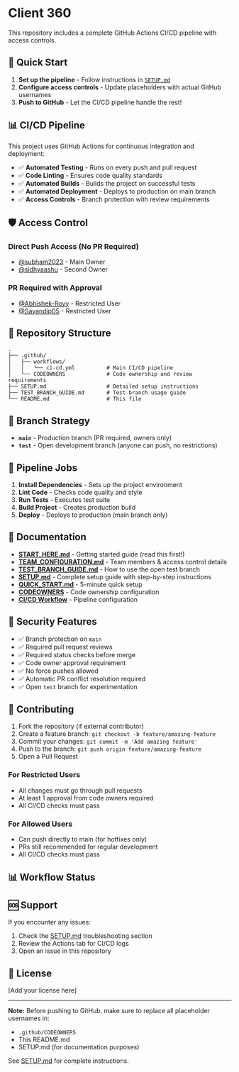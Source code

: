 # Client 360

This repository includes a complete GitHub Actions CI/CD pipeline with access controls.

## 🚀 Quick Start

1. **Set up the pipeline** - Follow instructions in [`SETUP.md`](SETUP.md)
2. **Configure access controls** - Update placeholders with actual GitHub usernames
3. **Push to GitHub** - Let the CI/CD pipeline handle the rest!

## 📊 CI/CD Pipeline

This project uses GitHub Actions for continuous integration and deployment:

- ✅ **Automated Testing** - Runs on every push and pull request
- ✅ **Code Linting** - Ensures code quality standards
- ✅ **Automated Builds** - Builds the project on successful tests
- ✅ **Automated Deployment** - Deploys to production on main branch
- ✅ **Access Controls** - Branch protection with review requirements

## 🛡️ Access Control

### Direct Push Access (No PR Required)
- [@subham2023](https://github.com/subham2023) - Main Owner
- [@sidhyaashu](https://github.com/sidhyaashu) - Second Owner

### PR Required with Approval
- [@Abhishek-Royy](https://github.com/Abhishek-Royy) - Restricted User
- [@Sayandip05](https://github.com/Sayandip05) - Restricted User

## 📁 Repository Structure

```
.
├── .github/
│   ├── workflows/
│   │   └── ci-cd.yml          # Main CI/CD pipeline
│   └── CODEOWNERS             # Code ownership and review requirements
├── SETUP.md                   # Detailed setup instructions
├── TEST_BRANCH_GUIDE.md       # Test branch usage guide
└── README.md                  # This file
```

## 🌿 Branch Strategy

- **`main`** - Production branch (PR required, owners only)
- **`test`** - Open development branch (anyone can push, no restrictions)

## 🔧 Pipeline Jobs

1. **Install Dependencies** - Sets up the project environment
2. **Lint Code** - Checks code quality and style
3. **Run Tests** - Executes test suite
4. **Build Project** - Creates production build
5. **Deploy** - Deploys to production (main branch only)

## 📖 Documentation

- **[START_HERE.md](START_HERE.md)** - Getting started guide (read this first!)
- **[TEAM_CONFIGURATION.md](TEAM_CONFIGURATION.md)** - Team members & access control details
- **[TEST_BRANCH_GUIDE.md](TEST_BRANCH_GUIDE.md)** - How to use the open test branch
- **[SETUP.md](SETUP.md)** - Complete setup guide with step-by-step instructions
- **[QUICK_START.md](QUICK_START.md)** - 5-minute quick setup
- **[CODEOWNERS](.github/CODEOWNERS)** - Code ownership configuration
- **[CI/CD Workflow](.github/workflows/ci-cd.yml)** - Pipeline configuration

## 🔐 Security Features

- ✅ Branch protection on `main`
- ✅ Required pull request reviews
- ✅ Required status checks before merge
- ✅ Code owner approval requirement
- ✅ No force pushes allowed
- ✅ Automatic PR conflict resolution required
- ✅ Open `test` branch for experimentation

## 🤝 Contributing

1. Fork the repository (if external contributor)
2. Create a feature branch: `git checkout -b feature/amazing-feature`
3. Commit your changes: `git commit -m 'Add amazing feature'`
4. Push to the branch: `git push origin feature/amazing-feature`
5. Open a Pull Request

### For Restricted Users
- All changes must go through pull requests
- At least 1 approval from code owners required
- All CI/CD checks must pass

### For Allowed Users
- Can push directly to main (for hotfixes only)
- PRs still recommended for regular development
- All CI/CD checks must pass

## 📊 Workflow Status

<!-- Uncomment and update after first workflow run -->
<!--
[![CI/CD Pipeline](https://github.com/YOUR_USERNAME/REPO_NAME/actions/workflows/ci-cd.yml/badge.svg)](https://github.com/YOUR_USERNAME/REPO_NAME/actions/workflows/ci-cd.yml)
[![PR Labeler](https://github.com/YOUR_USERNAME/REPO_NAME/actions/workflows/pr-labeler.yml/badge.svg)](https://github.com/YOUR_USERNAME/REPO_NAME/actions/workflows/pr-labeler.yml)
[![License](https://img.shields.io/github/license/YOUR_USERNAME/REPO_NAME)](LICENSE)
[![Last Commit](https://img.shields.io/github/last-commit/YOUR_USERNAME/REPO_NAME)](https://github.com/YOUR_USERNAME/REPO_NAME/commits/main)
[![Issues](https://img.shields.io/github/issues/YOUR_USERNAME/REPO_NAME)](https://github.com/YOUR_USERNAME/REPO_NAME/issues)
[![Pull Requests](https://img.shields.io/github/issues-pr/YOUR_USERNAME/REPO_NAME)](https://github.com/YOUR_USERNAME/REPO_NAME/pulls)
-->

## 🆘 Support

If you encounter any issues:
1. Check the [SETUP.md](SETUP.md) troubleshooting section
2. Review the Actions tab for CI/CD logs
3. Open an issue in this repository

## 📝 License

[Add your license here]

---

**Note:** Before pushing to GitHub, make sure to replace all placeholder usernames in:
- `.github/CODEOWNERS`
- This README.md
- SETUP.md (for documentation purposes)

See [SETUP.md](SETUP.md) for complete instructions.


